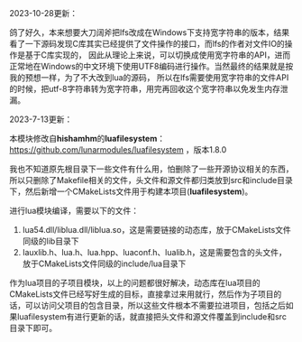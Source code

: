 2023-10-28更新：

鸽了好久，本来想要大刀阔斧把lfs改成在Windows下支持宽字符串的版本，结果看了一下源码发现C库其实已经提供了文件操作的接口，而lfs的作者对文件IO的操作是基于C库实现的，
因此从理论上来说，可以切换成使用宽字符串的API，进而正常地在Windows的中文环境下使用UTF8编码进行操作。当然最终的结果就是按我的预想一样，为了不大改到lua的源码，
所以在lfs需要使用宽字符串的文件API的时候，把utf-8字符串转为宽字符串，用完再回收这个宽字符串以免发生内存泄漏。

2023-7-13更新：

本模块修改自**hishamhm**的**luafilesystem**：https://github.com/lunarmodules/luafilesystem ，版本1.8.0

我也不知道原先根目录下一些文件有什么用，怕删除了一些开源协议相关的东西，所以只删除了Makefile相关的文件，头文件和源文件都归类放到src和include目录下，然后新增一个CMakeLists文件用于构建本项目(**luafilesystem**)。

进行lua模块编译，需要以下的文件：

1. lua54.dll/liblua.dll/liblua.so，这是需要链接的动态库，放于CMakeLists文件同级的lib目录下
2. lauxlib.h、lua.h、lua.hpp、luaconf.h、lualib.h，这是需要包含的头文件，放于CMakeLists文件同级的include/lua目录下

作为lua项目的子项目模块，以上的问题都很好解决，动态库在lua项目的CMakeLists文件已经写好生成的目标，直接拿过来用就行，然后作为子项目的话，可以访问父项目的包含目录，所以这些文件根本不需要拉进项目，包括之后如果luafilesystem有进行更新的话，就直接把头文件和源文件覆盖到include和src目录下即可。
